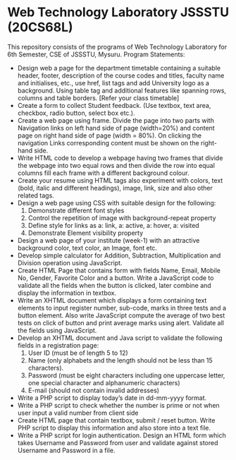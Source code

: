 # Web Technology Laboratory JSSSTU (20CS68L)
This repository consists of the programs of Web Technology Laboratory for 6th Semester, CSE of JSSSTU, Mysuru.
Program Statements:
* Design web a page for the department timetable containing a suitable header, footer, description of the course codes and titles, faculty name and initialises, etc., use href, list tags and add University logo as a background. Using table tag and additional features like spanning rows, columns and table borders. [Refer your class timetable]
* Create a form to collect Student feedback. (Use textbox, text area, checkbox, radio button, select box etc.). 
* Create a web page using frame. Divide the page into two parts with Navigation links on left hand side of page (width=20%) and content page on right hand side of page (width = 80%). On clicking the navigation Links corresponding content must be shown on the right-hand side.
* Write HTML code to develop a webpage having two frames that divide the webpage into two equal rows and then divide the row into equal columns fill each frame with a different background colour.
* Create your resume using HTML tags also experiment with colors, text (bold, italic and different headings), image, link, size and also other related tags.
* Design a web page using CSS with suitable design for the following: 
  1. Demonstrate different font styles 
  2. Control the repetition of image with background-repeat property 
  3. Define style for links as a: link, a: active, a: hover, a: visited
  4. Demonstrate Element visibility property
* Design a web page of your institute (week-1) with an attractive background color, text color, an Image, font etc. 
* Develop simple calculator for Addition, Subtraction, Multiplication and Division operation using JavaScript.
* Create HTML Page that contains form with fields Name, Email, Mobile No, Gender, Favorite Color and a button. Write a JavaScript code to validate all the fields when the button is clicked, later combine and display the information in textbox.
* Write an XHTML document which displays a form containing text elements to input register number, sub-code, marks in three tests and a button element. Also write JavaScript compute the average of two best tests on click of button and print average marks using alert. Validate all the fields using JavaScript.
* Develop an XHTML document and Java script to validate the following fields in a registration page:
  1. User ID (must be of length 5 to 12) 
  2. Name (only alphabets and the length should not be less than 15 
  characters).
  3. Password (must be eight characters including one uppercase letter, one special character and alphanumeric characters)
  4. E-mail (should not contain invalid addresses)
* Write a PHP script to display today’s date in dd-mm-yyyy format. 
* Write a PHP script to check whether the number is prime or not when user input a valid number from client side
* Create HTML page that contain textbox, submit / reset button. Write PHP script to display this information and also store into a text file.
* Write a PHP script for login authentication. Design an HTML form which takes Username and Password from user and validate against stored Username and Password in a file.
